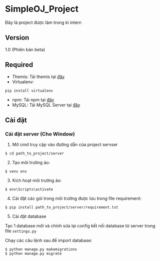 # SimpleOJ_Project

Đây là project được làm trong kì intern 

## Version 

1.0 (Phiên bản beta)

## Required 

* Themis: Tải themis tại [đây](https://dsapblog.wordpress.com/2013/12/24/themis/) 
* Virtualenv: 
```
pip install virtualenv
```
* npm: Tải npm tại [đây](https://www.npmjs.com/package/download) 
* MySQL: Tải MySQL Server tại [đây](https://dev.mysql.com/downloads/installer/)  

## Cài đặt 

### Cài đặt server (Cho Window)

1. Mở cmd truy cập vào đường dẫn của project servser
```
$ cd path_to_project/server 
```
2. Tạo môi trường ảo:
```
$ venv env 
```
3. Kích hoạt môi trường ảo:
```
$ env\Scripts\activate 
```
4. Cài đặt các gói trong môi trường được lưu trong file requirement:
```
$ pip install path_to_project/server/requirement.txt
```
5. Cài đặt database

Tạo 1 database mới và chỉnh sửa lại config kết nối database từ server trong file ```settings.py```

Chạy các câu lệnh sau để import database:
```
$ python manage.py makemigrations
$ python manage.py migrate
```
